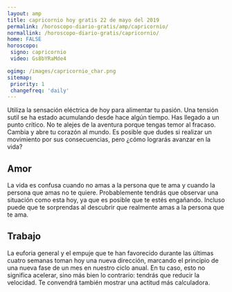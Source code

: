 ```yaml
---
layout: amp
title: capricornio hoy gratis 22 de mayo del 2019 
permalink: /horoscopo-diario-gratis/amp/capricornio/
normallink: /horoscopo-diario-gratis/capricornio/
home: FALSE
horoscopo:
 signo: capricornio
 video: Gs8bYRaMde4

ogimg: /images/capricornio_char.png
sitemap:
 priority: 1
 changefreq: 'daily'
---
```



Utiliza la sensación eléctrica de hoy para alimentar tu pasión. Una tensión sutil se ha estado acumulando desde hace algún tiempo. Has llegado a un punto crítico. No te alejes de la aventura porque tengas temor al fracaso. Cambia y abre tu corazón al mundo. Es posible que dudes si realizar un movimiento por sus consecuencias, pero ¿cómo lograrás avanzar en la vida?

## Amor

La vida es confusa cuando no amas a la persona que te ama y cuando la persona que amas no te quiere. Probablemente tendrás que observar una situación como esta hoy, ya que es posible que te estés engañando. Incluso puede que te sorprendas al descubrir que realmente amas a la persona que te ama.

## Trabajo

La euforia general y el empuje que te han favorecido durante las últimas cuatro semanas toman hoy una nueva dirección, marcando el principio de una nueva fase de un mes en nuestro ciclo anual. En tu caso, esto no significa acelerar, sino más bien lo contrario: tendrás que reducir la velocidad. Te convendrá también mostrar una actitud más calculadora.